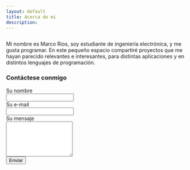 ```yaml
---
layout: default
title: Acerca de mi
description: 
---
```



<div class="image-cropper">
    <img  class = "rounded">
</div>

Mi nombre es Marco Rios, soy estudiante de ingeniería electrónica, y  me gusta programar. En este pequeño espacio compartiré proyectos que me hayan parecido relevantes e interesantes, para distintas aplicaciones y en distintos lenguajes de programación. 

<body>
    <h3>Contáctese conmigo</h3>
    <form id="fcf-form-id" class="fcf-form-class" method="post" action="email.php">
            <label for="Name" class="fcf-label">Su nombre</label>
            <div class="fcf-input-group">
                <input type="text" id="Name" name="Name" class="fcf-form-control" required>
            </div>
        <div class="fcf-form-group">
            <label for="Email" class="fcf-label">Su e-mail</label>
            <div class="fcf-input-group">
                <input type="email" id="Email" name="Email" class="fcf-form-control" required>
            </div>
        <div class="fcf-form-group">
            <label for="Message" class="fcf-label">Su mensaje</label>
            <div class="fcf-input-group">
                <textarea id="Message" name="Message" class="fcf-form-control" rows="6" maxlength="3000" required></textarea>
            </div>
        </div>
        <div class="fcf-form-group">
            <button type="submit" id="fcf-button" class="fcf-btn fcf-btn-primary fcf-btn-lg fcf-btn-block">Enviar</button>
        </div>
